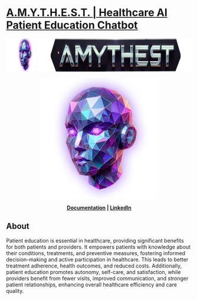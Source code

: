 [A.M.Y.T.H.E.S.T. | Healthcare AI Patient Education Chatbot](https://tyrawls.github.io/healthcare-ai-patient-education-chatbot)
==============================================================================================================================
<p align='center'>
  <img width='900' height='90' src='docs/img/amythest_banner.png' alt='AMYTHEST Banner' />
</p> 

<p align='center'>
  <img width='325' height='325' src='docs/img/amythest.png' alt='AMYTHEST Logo' />
</p> 

<p align='center'>
  <b> <a href='https://docs.marqo.ai'>Documentation</a> | <a href='https://demo.marqo.ai'>LinkedIn</a> </b>
</p>


About
-----
Patient education is essential in healthcare, providing significant benefits for both patients and providers. It empowers 
patients with knowledge about their conditions, treatments, and preventive measures, fostering informed decision-making 
and active participation in healthcare. This leads to better treatment adherence, health outcomes, and reduced costs. 
Additionally, patient education promotes autonomy, self-care, and satisfaction, while providers benefit from fewer visits, 
improved communication, and stronger patient relationships, enhancing overall healthcare efficiency and care quality.
